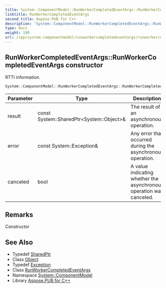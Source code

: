 ```yaml
---
title: System::ComponentModel::RunWorkerCompletedEventArgs::RunWorkerCompletedEventArgs constructor
linktitle: RunWorkerCompletedEventArgs
second_title: Aspose.PUB for C++
description: 'System::ComponentModel::RunWorkerCompletedEventArgs::RunWorkerCompletedEventArgs constructor. RTTI information in C++.'
type: docs
weight: 100
url: /cpp/system.componentmodel/runworkercompletedeventargs/runworkercompletedeventargs/
---
```

## RunWorkerCompletedEventArgs::RunWorkerCompletedEventArgs constructor


RTTI information.

```cpp
System::ComponentModel::RunWorkerCompletedEventArgs::RunWorkerCompletedEventArgs(const System::SharedPtr<System::Object> &result, const System::Exception &error, bool canceled)
```


| Parameter | Type | Description |
| --- | --- | --- |
| result | const System::SharedPtr\<System::Object\>\& | The result of an asynchronous operation. |
| error | const System::Exception\& | Any error that occurred during the asynchronous operation. |
| canceled | bool | A value indicating whether the asynchronous operation was canceled. |
## Remarks


Constructor 
## See Also

* Typedef [SharedPtr](../../../system/sharedptr/)
* Class [Object](../../../system/object/)
* Typedef [Exception](../../../system/exception/)
* Class [RunWorkerCompletedEventArgs](../)
* Namespace [System::ComponentModel](../../)
* Library [Aspose.PUB for C++](../../../)
